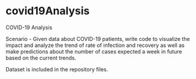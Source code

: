 # covid19Analysis
COVID-19 Analysis

 Scenario - Given data about COVID-19 patients, write code to visualize the impact and
 analyze the trend of rate of infection and recovery as well as make predictions
 about the number of cases expected a week in future based on the current
 trends.

 Dataset is included in the repository files.
